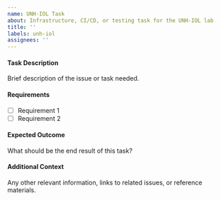 ```yaml
---
name: UNH-IOL Task
about: Infrastructure, CI/CD, or testing task for the UNH-IOL lab
title: ''
labels: unh-iol
assignees: ''
---
```


#### Task Description
Brief description of the issue or task needed.

#### Requirements
- [ ] Requirement 1
- [ ] Requirement 2

#### Expected Outcome
What should be the end result of this task?

#### Additional Context
Any other relevant information, links to related issues, or reference materials.
